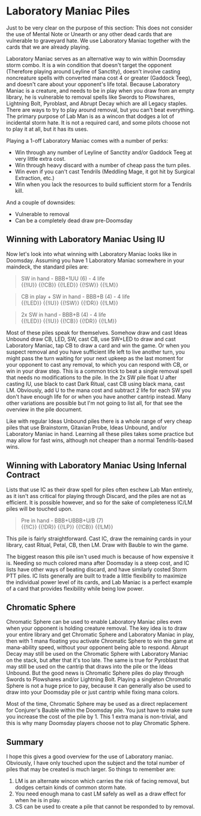# Laboratory Maniac Piles

Just to be very clear on the purpose of this section: This does not consider
the use of Mental Note or Unearth or any other dead cards that are vulnerable to
graveyard hate. We use Laboratory Maniac together with the cards that we are
already playing.

Laboratory Maniac serves as an alternative way to win within Doomsday storm
combo. It is a win condition that doesn't target the opponent (Therefore playing
around Leyline of Sanctity), doesn't involve casting noncreature spells with
converted mana cost 4 or greater (Gaddock Teeg), and doesn't care about your
opponent's life total. Because Laboratory Maniac is a creature, and needs to be
in play when you draw from an empty library, he is vulnerable to removal spells
like Swords to Plowshares, Lightning Bolt, Pyroblast, and Abrupt Decay which are
all Legacy staples. There are ways to try to play around removal, but you can't beat 
everything. The primary purpose of Lab Man is as a wincon that dodges a lot of incidental 
storm hate. It is not a required card, and some pilots choose not to play it at all, but 
it has its uses.

Playing a 1-off Laboratory Maniac comes with a number of perks:

- Win through any number of Leyline of Sanctity and/or Gaddock Teeg at very
  little extra cost.
- Win through heavy discard with a number of cheap pass the turn
  piles.
- Win even if you can't cast Tendrils (Meddling Mage, it got hit by Surgical Extraction, etc.)
- Win when you lack the resources to build sufficient storm for a Tendrils kill.

And a couple of downsides:

- Vulnerable to removal
- Can be a completely dead draw pre-Doomsday  

## Winning with Laboratory Maniac Using IU

Now let's look into what winning with Laboratory Maniac looks like in Doomsday.
Assuming you have 1 Laboratory Maniac somewhere in your maindeck, the standard
piles are:

> SW in hand - BBB+1UU (6) - 4 life  
> {{!IU}} {{!CB}} {{!LED}} {{!SW}} {{!LM}}  

> CB in play + SW in hand - BBB+B (4) - 4 life  
> {{!LED}} {{!IU}} {{!SW}} {{!DR}} {{!LM}}   

> 2x SW in hand - BBB+B (4) - 4 life  
> {{!LED}} {{!IU}} {{!CB}} {{!DR}} {{!LM}}   


Most of these piles speak for themselves. Somehow draw and cast Ideas Unbound
draw CB, LED, SW, cast CB, use SW+LED to draw and cast Laboratory Maniac, tap CB
to draw a card and win the game. Or when you suspect removal and you have
sufficient life left to live another turn, you might pass the turn waiting for
your next upkeep as the last moment for your opponent to cast any removal, to
which you can respond with CB, or win in your draw step. This is a common trick
to beat a single removal spell that needs no modifications to the pile. In the 
2x SW pile float U after casting IU, use black to cast Dark Ritual, cast CB using black mana,
cast LM. Obviously, add U to the mana cost and subtract 2 life for each SW you
don't have enough life for or when you have another cantrip instead. Many other
variations are possible but I'm not going to list all, for that see the overview
in the pile document.

Like with regular Ideas Unbound piles there is a whole range of very cheap piles
that use Brainstorm, Gitaxian Probe, Ideas Unbound, and/or Laboratory Maniac in
hand. Learning all these piles takes some practice but may allow for fast wins,
although not cheaper than a normal Tendrils-based wins.

## Winning with Laboratory Maniac Using Infernal Contract

Lists that use IC as their draw spell for piles often eschew Lab Man entirely,
as it isn't ass critical for playing through Discard, and the piles are not as
efficient. It is possible however, and so for the sake of completeness IC/LM piles
will be touched upon.


> Pre in hand - BBB+UBBB+U/B (7)  
> {{!IC}} {{!DR}} {{!LP}} {{!CB}} {{!LM}} 

This pile is fairly straightforward. Cast IC, draw the remaining cards in your library,
cast Ritual, Petal, CB, then LM. Draw with Bauble to win the game.

The biggest reason this pile isn't used much is because of how expensive it is. Needing so much colored mana after Doomsday is a steep cost, and IC lists have other ways of beating discard, and have similarly costed Storm PTT piles. IC lists generally are built to trade a little flexibility
to maximize the individual power level of its cards, and Lab Maniac is a perfect example of a 
card that provides flexibility while being low power.

## Chromatic Sphere

Chromatic Sphere can be used to enable Laboratory Maniac piles even when your
opponent is holding creature removal. The key idea is to draw your entire
library and get Chromatic Sphere and Laboratory Maniac in play, then with 1 mana
floating you activate Chromatic Sphere to win the game at mana-ability speed,
without your opponent being able to respond. Abrupt Decay may still be used on
the Chromatic Sphere with Laboratory Maniac on the stack, but after that it's
too late. The same is true for Pyroblast that may still be used on the cantrip
that draws into the pile or the Ideas Unbound. But the good news is Chromatic
Sphere piles do play through Swords to Plowshares and/or Lightning Bolt. Playing
a singleton Chromatic Sphere is not a huge price to pay, because it can
generally also be used to draw into your Doomsday pile or just cantrip while
fixing mana colors.

Most of the time, Chromatic Sphere may be used as a direct replacement for
Conjurer's Bauble within the Doomsday pile. You just have to make sure you
increase the cost of the pile by 1. This 1 extra mana is non-trivial, and this 
is why many Doomsday players choose not to play Chromatic Sphere.

## Summary

I hope this gives a good overview for the use of Laboratory maniac.  
Obviously, I have only touched upon the subject and the total number of piles
that may be created is much larger. So things to remember are:

1. LM is an alternate wincon which carries the risk of facing removal, but dodges
certain kinds of common storm hate.
2. You need enough mana to cast LM safely as well as a draw effect for when he
   is in play.
4. CS can be used to create a pile that cannot be responded to by removal.
